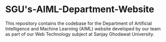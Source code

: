 # SGU's-AIML-Department-Website
This repository contains the codebase for the Department of Artificial Intelligence and Machine Learning (AIML) website developed by our team as part of our Web Technology subject at Sanjay Ghodawat University.
